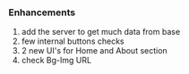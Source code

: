 ### Enhancements 
1. add the server to get much data from base
2. few internal buttons checks
3. 2 new UI's for Home and About section
4. check Bg-Img URL
